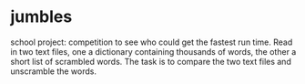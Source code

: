 # jumbles
school project: competition to see who could get the fastest run time. Read in two text files, one a dictionary containing thousands of words, the other a short list of scrambled words. The task is to compare the two text files and unscramble the words. 
